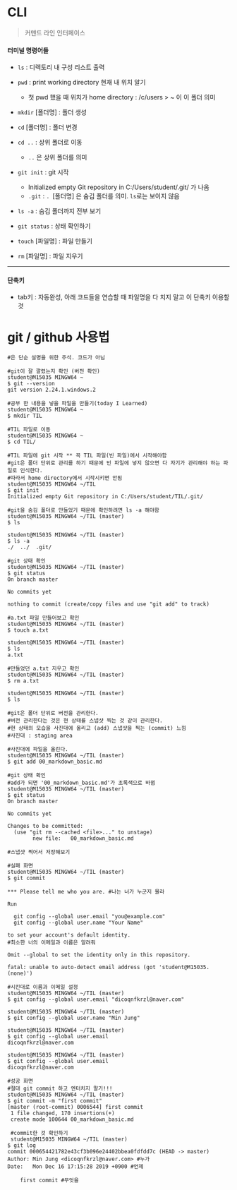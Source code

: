 # CLI

> 커맨드 라인 인터페이스

#### 터미널 명령어들

- `ls`  : 디렉토리 내 구성 리스트 출력
- `pwd`  : print working directory 현재 내 위치 알기
  - 첫 pwd 했을 때 위치가 home directory : /c/users > ~ 이 이 폴더 의미

- `mkdir` [폴더명] : 폴더 생성
- `cd` [폴더명] : 폴더 변경
- `cd ..`  :  상위 폴더로 이동
  - `..` 은 상위 폴더를 의미
- `git init`  : git 시작
  - Initialized empty Git repository in C:/Users/student/.git/   가 나옴
  - `.git`  : `. `[폴더명] 은 숨김 폴더를 의미. `ls`로는 보이지 않음
- `ls -a`  : 숨김 폴더까지 전부 보기
- `git status`  : 상태 확인하기
- `touch` [파일명] : 파일 만들기
- `rm` [파일명] : 파일 지우기

---

#### 단축키

- tab키 : 자동완성, 아래 코드들을 연습할 때 파일명을 다 치지 말고 이 단축키 이용할 것

# git / github 사용법

```shell
#은 단순 설명을 위한 주석. 코드가 아님

#git이 잘 깔렸는지 확인 (버전 확인)
student@M15035 MINGW64 ~
$ git --version
git version 2.24.1.windows.2

#공부 한 내용을 넣을 파일을 만들기(today I Learned)
student@M15035 MINGW64 ~
$ mkdir TIL 

#TIL 파일로 이동
student@M15035 MINGW64 ~
$ cd TIL/

#TIL 파일에 git 시작 ** 꼭 TIL 파일(빈 파일)에서 시작해야함
#git은 폴더 단위로 관리를 하기 때문에 빈 파일에 넣지 않으면 다 자기가 관리해야 하는 파일로 인식한다.
#따라서 home directory에서 시작시키면 안됨
student@M15035 MINGW64 ~/TIL
$ git init
Initialized empty Git repository in C:/Users/student/TIL/.git/

#git을 숨김 폴더로 만들었기 때문에 확인하려면 ls -a 해야함
student@M15035 MINGW64 ~/TIL (master)
$ ls

student@M15035 MINGW64 ~/TIL (master)
$ ls -a
./  ../  .git/

#git 상태 확인
student@M15035 MINGW64 ~/TIL (master)
$ git status
On branch master

No commits yet

nothing to commit (create/copy files and use "git add" to track)

#a.txt 파일 만들어보고 확인
student@M15035 MINGW64 ~/TIL (master)
$ touch a.txt

student@M15035 MINGW64 ~/TIL (master)
$ ls
a.txt

#만들었던 a.txt 지우고 확인
student@M15035 MINGW64 ~/TIL (master)
$ rm a.txt

student@M15035 MINGW64 ~/TIL (master)
$ ls
```

```shell
#git은 폴더 단위로 버전을 관리한다.
#버전 관리한다는 것은 현 상태를 스냅샷 찍는 것 같이 관리한다.
#현 상태의 모습을 사진대에 올리고 (add) 스냅샷을 찍는 (commit) 느낌
#사진대 : staging area

#사진대에 파일을 올린다.
student@M15035 MINGW64 ~/TIL (master)
$ git add 00_markdown_basic.md

#git 상태 확인
#add가 되면 '00_markdown_basic.md'가 초록색으로 바뀜
student@M15035 MINGW64 ~/TIL (master)
$ git status
On branch master

No commits yet

Changes to be committed:
  (use "git rm --cached <file>..." to unstage)
        new file:   00_markdown_basic.md
```

```shell
#스냅샷 찍어서 저장해보기

#실패 화면
student@M15035 MINGW64 ~/TIL (master)
$ git commit

*** Please tell me who you are. #나는 너가 누군지 몰라

Run

  git config --global user.email "you@example.com"
  git config --global user.name "Your Name"

to set your account's default identity.
#최소한 너의 이메일과 이름은 알려줘

Omit --global to set the identity only in this repository.

fatal: unable to auto-detect email address (got 'student@M15035.(none)')

#시킨대로 이름과 이메일 설정
student@M15035 MINGW64 ~/TIL (master)
$ git config --global user.email "dicoqnfkrzl@naver.com"

student@M15035 MINGW64 ~/TIL (master)
$ git config --global user.name "Min Jung"

student@M15035 MINGW64 ~/TIL (master)
$ git config --global user.email
dicoqnfkrzl@naver.com

student@M15035 MINGW64 ~/TIL (master)
$ git config --global user.email
dicoqnfkrzl@naver.com

#성공 화면
#절대 git commit 하고 엔터치지 말기!!!
student@M15035 MINGW64 ~/TIL (master)
$ git commit -m "first commit"
[master (root-commit) 0006544] first commit
 1 file changed, 170 insertions(+)
 create mode 100644 00_markdown_basic.md
 
 #commit한 것 확인하기
 student@M15035 MINGW64 ~/TIL (master)
$ git log
commit 000654421782e43cf3b096e24402bbea0fdfdd7c (HEAD -> master)
Author: Min Jung <dicoqnfkrzl@naver.com> #누가
Date:   Mon Dec 16 17:15:28 2019 +0900 #언제

    first commit #무엇을


```

